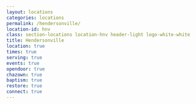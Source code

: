 ```yaml
---
layout: locations
categories: locations
permalink: /hendersonville/
location-id: hnv
class: section-locations location-hnv header-light logo-white-white
title: Hendersonville
location: true
times: true
serving: true
events: true
opendoor: true
chazown: true
baptism: true
restore: true
connect: true
---
```

